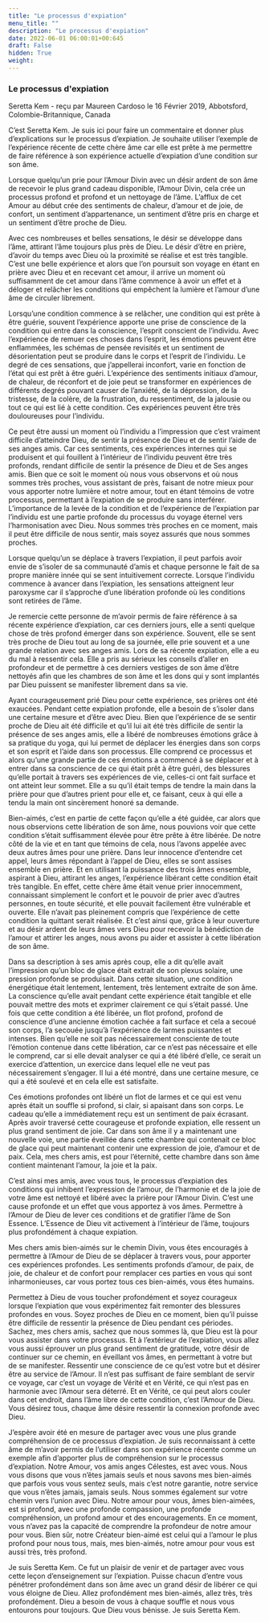 ```yaml
---
title: "Le processus d'expiation"
menu_title: ""
description: "Le processus d'expiation"
date: 2022-06-01 06:00:01+00:645
draft: False
hidden: True
weight:
---
```

### Le processus d'expiation

Seretta Kem - reçu par Maureen Cardoso le 16 Février 2019, Abbotsford, Colombie-Britannique, Canada

C’est Seretta Kem. Je suis ici pour faire un commentaire et donner plus d’explications sur le processus d’expiation. Je souhaite utiliser l’exemple de l’expérience récente de cette chère âme car elle est prête à me permettre de faire référence à son expérience actuelle d’expiation d’une condition sur son âme.

Lorsque quelqu’un prie pour l’Amour Divin avec un désir ardent de son âme de recevoir le plus grand cadeau disponible, l’Amour Divin, cela crée un processus profond et profond et un nettoyage de l’âme. L’afflux de cet Amour au début crée des sentiments de chaleur, d’amour et de joie, de confort, un sentiment d’appartenance, un sentiment d’être pris en charge et un sentiment d’être proche de Dieu.

Avec ces nombreuses et belles sensations, le désir se développe dans l’âme, attirant l’âme toujours plus près de Dieu. Le désir d’être en prière, d’avoir du temps avec Dieu où la proximité se réalise et est très tangible. C’est une belle expérience et alors que l’on poursuit son voyage en étant en prière avec Dieu et en recevant cet amour, il arrive un moment où suffisamment de cet amour dans l’âme commence à avoir un effet et à déloger et relâcher les conditions qui empêchent la lumière et l’amour d’une âme de circuler librement.

Lorsqu’une condition commence à se relâcher, une condition qui est prête à être guérie, souvent l’expérience apporte une prise de conscience de la condition qui entre dans la conscience, l’esprit conscient de l’individu. Avec l’expérience de remuer ces choses dans l’esprit, les émotions peuvent être enflammées, les schémas de pensée revisités et un sentiment de désorientation peut se produire dans le corps et l’esprit de l’individu. Le degré de ces sensations, que j’appellerai inconfort, varie en fonction de l’état qui est prêt à être guéri. L’expérience des sentiments initiaux d’amour, de chaleur, de réconfort et de joie peut se transformer en expériences de différents degrés pouvant causer de l’anxiété, de la dépression, de la tristesse, de la colère, de la frustration, du ressentiment, de la jalousie ou tout ce qui est lié à cette condition. Ces expériences peuvent être très douloureuses pour l’individu.

Ce peut être aussi un moment où l’individu a l’impression que c’est vraiment difficile d’atteindre Dieu, de sentir la présence de Dieu et de sentir l’aide de ses anges amis. Car ces sentiments, ces expériences internes qui se produisent et qui fouillent à l’intérieur de l’individu peuvent être très profonds, rendant difficile de sentir la présence de Dieu et de Ses anges amis. Bien que ce soit le moment où nous vous observons et où nous sommes très proches, vous assistant de près, faisant de notre mieux pour vous apporter notre lumière et notre amour, tout en étant témoins de votre processus, permettant à l’expiation de se produire sans interférer. L’importance de la levée de la condition et de l’expérience de l’expiation par l’individu est une partie profonde du processus du voyage éternel vers l’harmonisation avec Dieu. Nous sommes très proches en ce moment, mais il peut être difficile de nous sentir, mais soyez assurés que nous sommes proches.

Lorsque quelqu’un se déplace à travers l’expiation, il peut parfois avoir envie de s’isoler de sa communauté d’amis et chaque personne le fait de sa propre manière innée qui se sent intuitivement correcte. Lorsque l’individu commence à avancer dans l’expiation, les sensations atteignent leur paroxysme car il s’approche d’une libération profonde où les conditions sont retirées de l’âme.

Je remercie cette personne de m’avoir permis de faire référence à sa récente expérience d’expiation, car ces derniers jours, elle a senti quelque chose de très profond émerger dans son expérience. Souvent, elle se sent très proche de Dieu tout au long de sa journée, elle prie souvent et a une grande relation avec ses anges amis. Lors de sa récente expiation, elle a eu du mal à ressentir cela. Elle a pris au sérieux les conseils d’aller en profondeur et de permettre à ces derniers vestiges de son âme d’être nettoyés afin que les chambres de son âme et les dons qui y sont implantés par Dieu puissent se manifester librement dans sa vie.

Ayant courageusement prié Dieu pour cette expérience, ses prières ont été exaucées. Pendant cette expiation profonde, elle a besoin de s’isoler dans une certaine mesure et d’être avec Dieu. Bien que l’expérience de se sentir proche de Dieu ait été difficile et qu’il lui ait été très difficile de sentir la présence de ses anges amis, elle a libéré de nombreuses émotions grâce à sa pratique du yoga, qui lui permet de déplacer les énergies dans son corps et son esprit et l’aide dans son processus. Elle comprend ce processus et alors qu’une grande partie de ces émotions a commencé à se déplacer et à entrer dans sa conscience de ce qui était prêt à être guéri, des blessures qu’elle portait à travers ses expériences de vie, celles-ci ont fait surface et ont atteint leur sommet. Elle a su qu’il était temps de tendre la main dans la prière pour que d’autres prient pour elle et, ce faisant, ceux à qui elle a tendu la main ont sincèrement honoré sa demande.

Bien-aimés, c’est en partie de cette façon qu’elle a été guidée, car alors que nous observions cette libération de son âme, nous pouvions voir que cette condition s’était suffisamment élevée pour être prête à être libérée. De notre côté de la vie et en tant que témoins de cela, nous l’avons appelée avec deux autres âmes pour une prière. Dans leur innocence d’entendre cet appel, leurs âmes répondant à l’appel de Dieu, elles se sont assises ensemble en prière. Et en utilisant la puissance des trois âmes ensemble, aspirant à Dieu, attirant les anges, l’expérience libérant cette condition était très tangible. En effet, cette chère âme était venue prier innocemment, connaissant simplement le confort et le pouvoir de prier avec d’autres personnes, en toute sécurité, et elle pouvait facilement être vulnérable et ouverte. Elle n’avait pas pleinement compris que l’expérience de cette condition la quittant serait réalisée. Et c’est ainsi que, grâce à leur ouverture et au désir ardent de leurs âmes vers Dieu pour recevoir la bénédiction de l’amour et attirer les anges, nous avons pu aider et assister à cette libération de son âme.

Dans sa description à ses amis après coup, elle a dit qu’elle avait l’impression qu’un bloc de glace était extrait de son plexus solaire, une pression profonde se produisait. Dans cette situation, une condition énergétique était lentement, lentement, très lentement extraite de son âme. La conscience qu’elle avait pendant cette expérience était tangible et elle pouvait mettre des mots et exprimer clairement ce qui s’était passé. Une fois que cette condition a été libérée, un flot profond, profond de conscience d’une ancienne émotion cachée a fait surface et cela a secoué son corps, l’a secouée jusqu’à l’expérience de larmes puissantes et intenses. Bien qu’elle ne soit pas nécessairement consciente de toute l’émotion contenue dans cette libération, car ce n’est pas nécessaire et elle le comprend, car si elle devait analyser ce qui a été libéré d’elle, ce serait un exercice d’attention, un exercice dans lequel elle ne veut pas nécessairement s’engager. Il lui a été montré, dans une certaine mesure, ce qui a été soulevé et en cela elle est satisfaite.

Ces émotions profondes ont libéré un flot de larmes et ce qui est venu après était un souffle si profond, si clair, si apaisant dans son corps. Le cadeau qu’elle a immédiatement reçu est un sentiment de paix écrasant. Après avoir traversé cette courageuse et profonde expiation, elle ressent un plus grand sentiment de joie. Car dans son âme il y a maintenant une nouvelle voie, une partie éveillée dans cette chambre qui contenait ce bloc de glace qui peut maintenant contenir une expression de joie, d’amour et de paix. Cela, mes chers amis, est pour l’éternité, cette chambre dans son âme contient maintenant l’amour, la joie et la paix.

C’est ainsi mes amis, avec vous tous, le processus d’expiation des conditions qui inhibent l’expression de l’amour, de l’harmonie et de la joie de votre âme est nettoyé et libéré avec la prière pour l’Amour Divin. C’est une cause profonde et un effet que vous apportez à vos âmes. Permettre à l’Amour de Dieu de lever ces conditions et de gratifier l’âme de Son Essence. L’Essence de Dieu vit activement à l’intérieur de l’âme, toujours plus profondément à chaque expiation.

Mes chers amis bien-aimés sur le chemin Divin, vous êtes encouragés à permettre à l’Amour de Dieu de se déplacer à travers vous, pour apporter ces expériences profondes. Les sentiments profonds d’amour, de paix, de joie, de chaleur et de confort pour remplacer ces parties en vous qui sont inharmonieuses, car vous portez tous ces bien-aimés, vous êtes humains.

Permettez à Dieu de vous toucher profondément et soyez courageux lorsque l’expiation que vous expérimentez fait remonter des blessures profondes en vous. Soyez proches de Dieu en ce moment, bien qu’il puisse être difficile de ressentir la présence de Dieu pendant ces périodes. Sachez, mes chers amis, sachez que nous sommes là, que Dieu est là pour vous assister dans votre processus. Et à l’extérieur de l’expiation, vous allez vous aussi éprouver un plus grand sentiment de gratitude, votre désir de continuer sur ce chemin, en éveillant vos âmes, en permettant à votre but de se manifester. Ressentir une conscience de ce qu’est votre but et désirer être au service de l’Amour. Il n’est pas suffisant de faire semblant de servir ce voyage, car c’est un voyage de Vérité et en Vérité, ce qui n’est pas en harmonie avec l’Amour sera déterré. Et en Vérité, ce qui peut alors couler dans cet endroit, dans l’âme libre de cette condition, c’est l’Amour de Dieu. Vous désirez tous, chaque âme désire ressentir la connexion profonde avec Dieu.

J’espère avoir été en mesure de partager avec vous une plus grande compréhension de ce processus d’expiation. Je suis reconnaissant à cette âme de m’avoir permis de l’utiliser dans son expérience récente comme un exemple afin d’apporter plus de compréhension sur le processus d’expiation. Notre Amour, vos amis anges Célestes, est avec vous. Nous vous disons que vous n’êtes jamais seuls et nous savons mes bien-aimés que parfois vous vous sentez seuls, mais c’est notre garantie, notre service que vous n’êtes jamais, jamais seuls. Nous sommes également sur votre chemin vers l’union avec Dieu. Notre amour pour vous, âmes bien-aimées, est si profond, avec une profonde compassion, une profonde compréhension, un profond amour et des encouragements. En ce moment, vous n’avez pas la capacité de comprendre la profondeur de notre amour pour vous. Bien sûr, notre Créateur bien-aimé est celui qui a l’amour le plus profond pour nous tous, mais, mes bien-aimés, notre amour pour vous est aussi très, très profond.

Je suis Seretta Kem. Ce fut un plaisir de venir et de partager avec vous cette leçon d’enseignement sur l’expiation. Puisse chacun d’entre vous pénétrer profondément dans son âme avec un grand désir de libérer ce qui vous éloigne de Dieu. Allez profondément mes bien-aimés, allez très, très profondément. Dieu a besoin de vous à chaque souffle et nous vous entourons pour toujours. Que Dieu vous bénisse. Je suis Seretta Kem.



